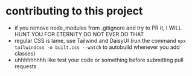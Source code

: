 # contributing to this project
- if you remove node_modules from .gitignore and try to PR it, I WILL HUNT YOU FOR ETERNITY DO NOT EVER DO THAT
- regular CSS is lame, use Tailwind and DaisyUI (run the command `npx tailwindcss -o built.css --watch` to autobuild whenever you add classes)
- uhhhhhhhhh like test your code or something before submitting pull requests
